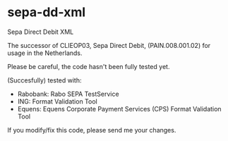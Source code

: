 sepa-dd-xml
===========

Sepa Direct Debit XML

The successor of CLIEOP03, Sepa Direct Debit, (PAIN.008.001.02) for usage in the Netherlands.

Please be careful, the code hasn't been fully tested yet.

(Succesfully) tested with:
 - Rabobank: Rabo SEPA TestService 
 - ING: Format Validation Tool
 - Equens: Equens Corporate Payment Services (CPS) Format Validation Tool 

If you modify/fix this code, please send me your changes.
